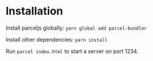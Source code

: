 # Installation


Install parceljs globally: `yarn global add parcel-bundler`

Install other dependencies: `yarn install`

Run `parcel index.html` to start a server on port 1234.

